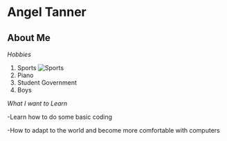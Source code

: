 # Angel Tanner
## About Me
*Hobbies*
1. Sports
![Sports](https://img.freepik.com/free-vector/soccer-volleyball-baseball-rugby-equipment_1441-4026.jpg)
2. Piano
3. Student Government
4. Boys

*What I want to Learn*

-Learn how to do some basic coding

-How to adapt to the world and become more comfortable with computers
